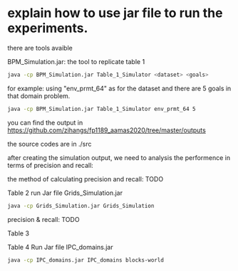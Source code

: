 # explain how to use jar file to run the experiments.

there are tools avaible

BPM_Simulation.jar: the tool to replicate table 1

```sh
java -cp BPM_Simulation.jar Table_1_Simulator <dataset> <goals>
```
for example: using "env_prmt_64" as for the dataset and there are 5 goals in that domain problem.
```sh
java -cp BPM_Simulation.jar Table_1_Simulator env_prmt_64 5
```
you can find the output in https://github.com/zihangs/fp1189_aamas2020/tree/master/outputs

the source codes are in ./src


after creating the simulation output, we need to analysis the performence in terms of precision and recall:

the method of calculating precision and recall: TODO





Table 2
run Jar file Grids_Simulation.jar

```sh
java -cp Grids_Simulation.jar Grids_Simulation
```

precision & recall: TODO

Table 3



Table 4
Run Jar file IPC_domains.jar
```sh
java -cp IPC_domains.jar IPC_domains blocks-world
```

